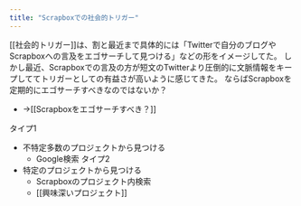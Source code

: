 ```yaml
---
title: "Scrapboxでの社会的トリガー"
---
```


[[社会的トリガー]]は、割と最近まで具体的には「Twitterで自分のブログやScrapboxへの言及をエゴサーチして見つける」などの形をイメージしてた。
しかし最近、Scrapboxでの言及の方が短文のTwitterより圧倒的に文脈情報をキープしててトリガーとしての有益さが高いように感じてきた。
ならばScrapboxを定期的にエゴサーチすべきなのではないか？
- →[[Scrapboxをエゴサーチすべき？]]

タイプ1
- 不特定多数のプロジェクトから見つける
    - Google検索
タイプ2
- 特定のプロジェクトから見つける
    - Scrapboxのプロジェクト内検索
    - [[興味深いプロジェクト]]
